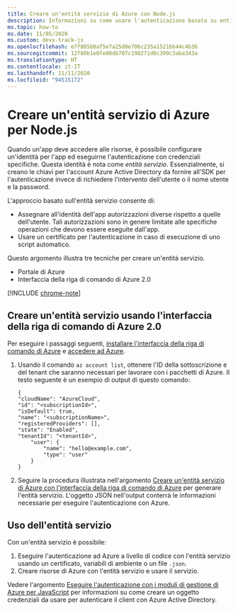 ```yaml
---
title: Creare un'entità servizio di Azure con Node.js
description: Informazioni su come usare l'autenticazione basata su entità servizio in Azure con Node.js e JavaScript
ms.topic: how-to
ms.date: 11/05/2020
ms.custom: devx-track-js
ms.openlocfilehash: e7f885b0af5e7a25d0e706c235a1521bb44c4b36
ms.sourcegitcommit: 12f80b1e0fe08db707c198271d0c399c3aba343a
ms.translationtype: HT
ms.contentlocale: it-IT
ms.lasthandoff: 11/11/2020
ms.locfileid: "94515172"
---
```

# <a name="create-an-azure-service-principal-for-nodejs"></a>Creare un'entità servizio di Azure per Node.js

Quando un'app deve accedere alle risorse, è possibile configurare un'identità per l'app ed eseguirne l'autenticazione con credenziali specifiche. Questa identità è nota come *entità servizio*. Essenzialmente, si creano le chiavi per l'account Azure Active Directory da fornire all'SDK per l'autenticazione invece di richiedere l'intervento dell'utente o il nome utente e la password.

L'approccio basato sull'entità servizio consente di:
- Assegnare all'identità dell'app autorizzazioni diverse rispetto a quelle dell'utente. Tali autorizzazioni sono in genere limitate alle specifiche operazioni che devono essere eseguite dall'app.
- Usare un certificato per l'autenticazione in caso di esecuzione di uno script automatico.

Questo argomento illustra tre tecniche per creare un'entità servizio.

- Portale di Azure
- Interfaccia della riga di comando di Azure 2.0

[!INCLUDE [chrome-note](../includes/chrome-note.md)]

## <a name="create-a-service-principal-using-the-azure-cli-20"></a>Creare un'entità servizio usando l'interfaccia della riga di comando di Azure 2.0

Per eseguire i passaggi seguenti, [installare l'interfaccia della riga di comando di Azure](/cli/azure/install-azure-cli) e [accedere ad Azure](/cli/azure/authenticate-azure-cli). 

1. Usando il comando `az account list`, ottenere l'ID della sottoscrizione e del tenant che saranno necessari per lavorare con i pacchetti di Azure. Il testo seguente è un esempio di output di questo comando:

    ```shell
    {
    "cloudName": "AzureCloud",
    "id": "<subscriptionId>",
    "isDefault": true,
    "name": "<subscriptionName>",
    "registeredProviders": [],
    "state": "Enabled",
    "tenantId": "<tenantId>",
        "user": {
            "name": "hello@example.com",
            "type": "user"
        }
    }
    ```

1. Seguire la procedura illustrata nell'argomento [Creare un'entità servizio di Azure con l'interfaccia della riga di comando di Azure](/cli/azure/create-an-azure-service-principal-azure-cli) per generare l'entità servizio. L'oggetto JSON nell'output conterrà le informazioni necessarie per eseguire l'autenticazione con Azure.

## <a name="using-the-service-principal"></a>Uso dell'entità servizio

Con un'entità servizio è possibile:

1. Eseguire l'autenticazione ad Azure a livello di codice con l'entità servizio usando un certificato, variabili di ambiente o un file `.json`. 
1. Creare risorse di Azure con l'entità servizio e usare il servizio.

Vedere l'argomento [Eseguire l'autenticazione con i moduli di gestione di Azure per JavaScript](./node-sdk-azure-authenticate.md) per informazioni su come creare un oggetto credenziali da usare per autenticare il client con Azure Active Directory.
